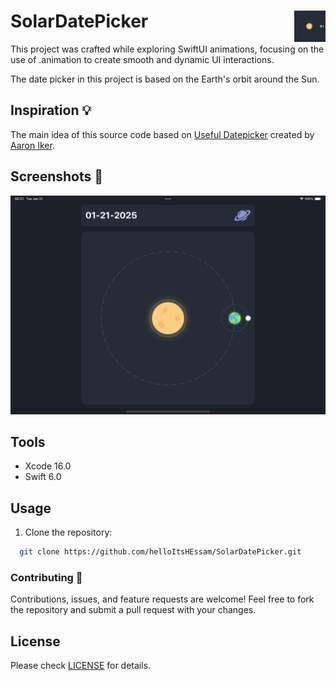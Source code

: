 # SolarDatePicker <img alt="Logo" src="/icon.png" align="right" height="50">

This project was crafted while exploring SwiftUI animations, focusing on the use of .animation to create smooth and dynamic UI interactions.

The date picker in this project is based on the Earth's orbit around the Sun.

## Inspiration 💡

The main idea of this source code based on [Useful Datepicker](https://dribbble.com/shots/18236210-Useful-Datepicker) created by [Aaron Iker](https://dribbble.com/ai).

## Screenshots 🌃

<img alt="animation screenshot" src="screenshot.png">

## Tools

- Xcode 16.0
- Swift 6.0

## Usage

1. Clone the repository:

  ``` bash
    git clone https://github.com/helloItsHEssam/SolarDatePicker.git
  ```

###  Contributing 🤝

Contributions, issues, and feature requests are welcome! Feel free to fork the repository and submit a pull request with your changes.

## License

Please check [LICENSE](LICENSE) for details.